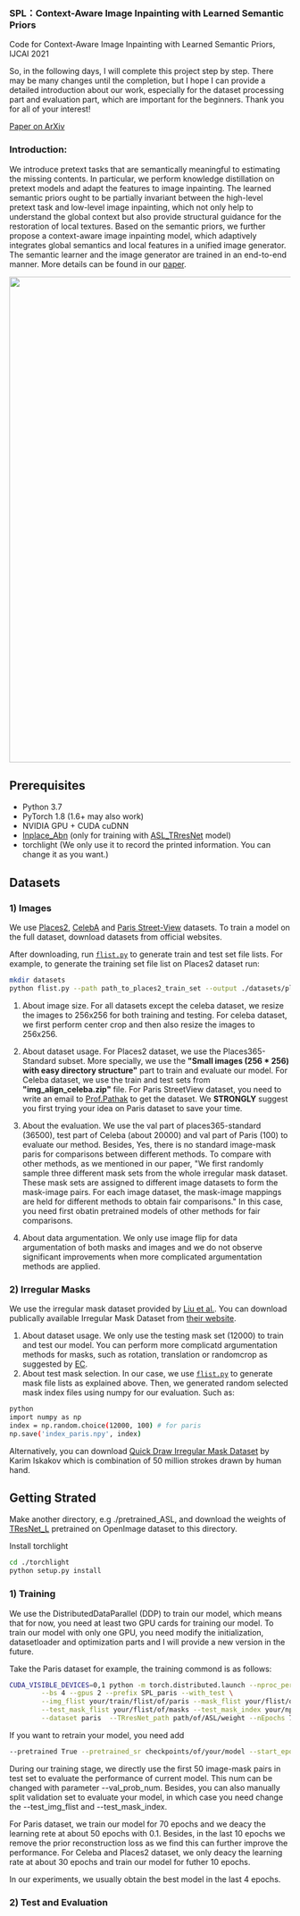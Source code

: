 ### SPL：Context-Aware Image Inpainting with Learned Semantic Priors
Code for Context-Aware Image Inpainting with Learned Semantic Priors, IJCAI 2021


So, in the following days, I will complete this project step by step. There may be many changes until the completion, but I hope I can provide a detailed introduction about our work, especially for the dataset processing part and evaluation part, which are important for the beginners. Thank you for all of your interest!

[Paper on ArXiv](https://arxiv.org/abs/2106.07220)
### Introduction:
We introduce pretext tasks that are semantically meaningful to estimating the missing contents. In particular, we perform knowledge distillation on pretext models and adapt the features to image inpainting. The learned semantic priors ought to be partially invariant between the high-level pretext task and low-level image inpainting, which not only help to understand the global context but also provide structural guidance for the restoration of local textures. Based on the semantic priors, we further propose a context-aware image inpainting model, which adaptively integrates global semantics and local features in a unified image generator. The semantic learner and the image generator are trained in an end-to-end manner. More details can be found in our [paper](https://arxiv.org/abs/2106.07220).
<p align='center'>  
  <img src='https://github.com/WendongZh/SPL-Image-Inpainting-with-Semantic-Priors/blob/main/img/results.PNG' width='870'/>
</p>

## Prerequisites
- Python 3.7
- PyTorch 1.8 (1.6+ may also work)
- NVIDIA GPU + CUDA cuDNN
- [Inplace_Abn](https://github.com/mapillary/inplace_abn) (only for training with [ASL_TRresNet](https://github.com/Alibaba-MIIL/ASL) model)
- torchlight (We only use it to record the printed information. You can change it as you want.)

## Datasets
### 1) Images
We use [Places2](http://places2.csail.mit.edu), [CelebA](http://mmlab.ie.cuhk.edu.hk/projects/CelebA.html) and [Paris Street-View](https://github.com/pathak22/context-encoder) datasets. To train a model on the full dataset, download datasets from official websites. 

After downloading, run [`flist.py`](flist.py) to generate train and test set file lists. For example, to generate the training set file list on Places2 dataset run:
```bash
mkdir datasets
python flist.py --path path_to_places2_train_set --output ./datasets/places_train.flist
```
1) About image size. For all datasets except the celeba dataset, we resize the images to 256x256 for both training and testing. For celeba dataset, we first perform center crop and then also resize the images to 256x256.
2) About dataset usage. For Places2 dataset, we use the Places365-Standard subset. More specially, we use the **"Small images (256 * 256) with easy directory structure"** part to train and evaluate our model. For Celeba dataset, we use the train and test sets from **"img_align_celeba.zip"** file. For Paris StreetView dataset, you need to write an email to [Prof.Pathak](https://www.cs.cmu.edu/~dpathak/) to get the dataset. We **STRONGLY** suggest you first trying your idea on Paris dataset to save your time.
3) About the evaluation. We use the val part of places365-standard (36500), test part of Celeba (about 20000) and val part of Paris (100) to evaluate our method. Besides, Yes, there is no standard image-mask paris for comparisons between different methods. To compare with other methods, as we mentioned in our paper, "We first randomly sample three different mask sets from the whole irregular mask dataset. These mask sets are assigned to different image datasets to form the mask-image pairs. For each image dataset, the mask-image mappings are held for different methods to obtain fair comparisons." In this case, you need first obatin pretrained models of other methods for fair comparisons.

4) About data argumentation. We only use image flip for data argumentation of both masks and images and we do not observe significant improvements when more complicated argumentation methods are applied.

### 2) Irregular Masks
We use the irregular mask dataset provided by [Liu et al.](https://arxiv.org/abs/1804.07723). You can download publically available Irregular Mask Dataset from [their website](https://nv-adlr.github.io/publication/partialconv-inpainting).
1) About dataset usage. We only use the testing mask set (12000) to train and test our model. You can perform more complicatd argumentation methods for masks, such as rotation, translation or randomcrop as suggested by [EC](https://github.com/knazeri/edge-connect).
2) About test mask selection. In our case, we use [`flist.py`](flist.py) to generate mask file lists as explained above. Then, we generated random selected mask index files using numpy for our evaluation. Such as:
```bash
python
import numpy as np
index = np.random.choice(12000, 100) # for paris
np.save('index_paris.npy', index)
```

Alternatively, you can download [Quick Draw Irregular Mask Dataset](https://github.com/karfly/qd-imd) by Karim Iskakov which is combination of 50 million strokes drawn by human hand.

## Getting Strated

Make another directory, e.g ./pretrained_ASL, and download the weights of [TResNet_L](https://github.com/Alibaba-MIIL/ASL/blob/main/MODEL_ZOO.md) pretrained on OpenImage dataset to this directory.

Install torchlight
```bash
cd ./torchlight
python setup.py install
```
### 1) Training
We use the DistributedDataParallel (DDP) to train our model, which means that for now, you need at least two GPU cards for training our model. To train our model with only one GPU, you need modify the initialization, datasetloader and optimization parts and I will provide a new version in the future. 

Take the Paris dataset for example, the training commond is as follows:  
```bash
CUDA_VISIBLE_DEVICES=0,1 python -m torch.distributed.launch --nproc_per_node=2 main.py \
        --bs 4 --gpus 2 --prefix SPL_paris --with_test \
        --img_flist your/train/flist/of/paris --mask_flist your/flist/of/mask --test_img_flist your/test/flist/of/paris \
        --test_mask_flist your/flist/of/masks --test_mask_index your/npy/file/to/form/img-mask/pairs \
        --dataset paris  --TRresNet_path path/of/ASL/weight --nEpochs 70
```
If you want to retrain your model, you need add 
```bash
--pretrained True --pretrained_sr checkpoints/of/your/model --start_epoch 4
```
During our training stage, we directly use the first 50 image-mask pairs in test set to evaluate the performance of current model. This num can be changed with parameter --val_prob_num. Besides, you can also manually split validation set to evaluate your model, in which case you need change the --test_img_flist and --test_mask_index. 

For Paris dataset, we train our model for 70 epochs and we deacy the learning rete at about 50 epochs with 0.1. Besides, in the last 10 epochs we remove the prior reconstruction loss as we find this can further improve the performance. For Celeba and Places2 dataset, we only deacy the learning rate at about 30 epochs and train our model for futher 10 epochs.

In our experiments, we usually obtain the best model in the last 4 epochs.

### 2) Test and Evaluation
